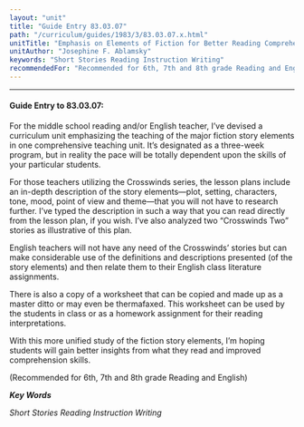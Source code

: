 ```yaml
---
layout: "unit"
title: "Guide Entry 83.03.07"
path: "/curriculum/guides/1983/3/83.03.07.x.html"
unitTitle: "Emphasis on Elements of Fiction for Better Reading Comprehension"
unitAuthor: "Josephine F. Ablamsky"
keywords: "Short Stories Reading Instruction Writing"
recommendedFor: "Recommended for 6th, 7th and 8th grade Reading and English"
---
```

<body>
<hr/>
<h4>
Guide Entry to 83.03.07:
</h4>
For the middle school reading and/or English teacher, I’ve devised a curriculum unit emphasizing the teaching of the major fiction story elements in one comprehensive teaching unit.  It’s designated as a three-week program, but in reality the pace will be totally dependent upon the skills of your particular students.
<p>
For those teachers utilizing the Crosswinds series, the lesson plans include an in-depth description of the story elements—plot, setting, characters, tone, mood, point of view and theme—that you will not have to research further.  I’ve typed the description in such a way that you can read directly from the lesson plan, if you wish.  I’ve also analyzed two “Crosswinds Two” stories as illustrative of this plan.
</p>
<p>
English teachers will not have any need of the Crosswinds’ stories but can make considerable use of the definitions and descriptions presented (of the story elements) and then relate them to their English class literature assignments.
</p>
<p>
There is also a copy of a worksheet that can be copied and made up as a master ditto or may even be thermafaxed.  This worksheet can be used by the students in class or as a homework assignment for their reading interpretations.
</p>
<p>
With this more unified study of the fiction story elements, I’m hoping students will gain better insights from what they read and improved comprehension skills.
</p>
<p>
(Recommended for 6th, 7th and 8th grade Reading and English)
</p>
<p>
<b>
<i>
Key Words
</i>
</b>
<br/>
</p>
<p>
<i>
Short Stories Reading Instruction Writing
</i>
</p>
</body>